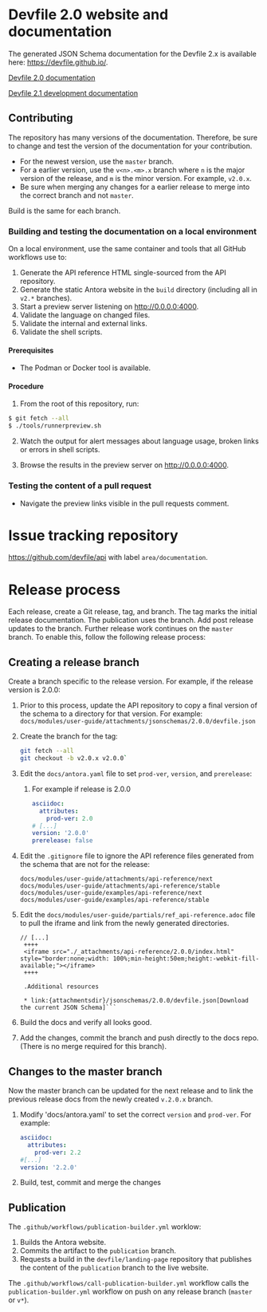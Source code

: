 # Devfile 2.0 website and documentation

The generated JSON Schema documentation for the Devfile 2.x is available here: https://devfile.github.io/.

[Devfile 2.0 documentation](https://github.com/devfile/docs/blob/v2.0.x/docs/modules/user-guide/nav.adoc)

[Devfile 2.1 development documentation](https://github.com/devfile/docs/blob/master/docs/modules/user-guide/nav.adoc)

## Contributing

The repository has many versions of the documentation. Therefore, be sure to change and test the version of the documentation for your contribution.

- For the newest version, use the `master` branch.
- For a earlier version, use the `v<n>.<m>.x` branch where `n` is the major version of the release, and `m` is the minor version. For example, `v2.0.x`.
- Be sure when merging any changes for a earlier release to merge into the correct branch and not `master`.

Build is the same for each branch. 

### Building and testing the documentation on a local environment

On a local environment, use the same container and tools that all GitHub workflows use to:

1. Generate the API reference HTML single-sourced from the API repository.
2. Generate the static Antora website in the `build` directory (including all in `v2.*` branches).
3. Start a preview server listening on http://0.0.0.0:4000.
3. Validate the language on changed files.
4. Validate the internal and external links.
5. Validate the shell scripts.

#### Prerequisites

* The Podman or Docker tool is available.

#### Procedure

1. From the root of this repository, run:

```bash
$ git fetch --all
$ ./tools/runnerpreview.sh
```

2. Watch the output for alert messages about language usage, broken links or errors in shell scripts. 

3. Browse the results in the preview server on http://0.0.0.0:4000.

### Testing the content of a pull request

* Navigate the preview links visible in the pull requests comment.

# Issue tracking repository

https://github.com/devfile/api with label `area/documentation`.

# Release process

Each release, create a Git release, tag, and branch. The tag marks the initial release documentation.
The publication uses the branch. Add post release updates to the branch. Further release work continues on the `master` branch.
To enable this, follow the following release process:

## Creating a release branch

Create a branch specific to the release version. For example, if the release version is 2.0.0:

1. Prior to this process, update the API repository to copy a final version of the schema to a directory for that version. For example:
   `docs/modules/user-guide/attachments/jsonschemas/2.0.0/devfile.json`
1. Create the branch for the tag:
   ```bash
   git fetch --all
   git checkout -b v2.0.x v2.0.0`
   ```
1. Edit the `docs/antora.yaml` file to set `prod-ver`, `version`, and `prerelease`: 
   1. For example if release is 2.0.0
      ```yaml
      asciidoc:
        attributes:
          prod-ver: 2.0
      # [...]
      version: '2.0.0'
      prerelease: false
      ```
1. Edit the `.gitignore` file to ignore the API reference files generated from the schema that are not for the release:
   ```
   docs/modules/user-guide/attachments/api-reference/next
   docs/modules/user-guide/attachments/api-reference/stable
   docs/modules/user-guide/examples/api-reference/next
   docs/modules/user-guide/examples/api-reference/stable
   ```
1. Edit the `docs/modules/user-guide/partials/ref_api-reference.adoc` file to pull the iframe and link from the newly generated directories.

   ````
   // [...]
    ++++
    <iframe src="./_attachments/api-reference/2.0.0/index.html" style="border:none;width: 100%;min-height:50em;height:-webkit-fill-available;"></iframe>
    ++++

    .Additional resources

    * link:{attachmentsdir}/jsonschemas/2.0.0/devfile.json[Download the current JSON Schema]```
   ````

1. Build the docs and verify all looks good.
1. Add the changes, commit the branch and push directly to the docs repo. (There is no merge required for this branch).

## Changes to the master branch

Now the master branch can be updated for the next release and to link the previous release docs
from the newly created `v.2.0.x` branch.

1. Modify 'docs/antora.yaml' to set the correct `version` and `prod-ver`. For example:
   ```yaml
   asciidoc:
     attributes:
       prod-ver: 2.2
   #[...]
   version: '2.2.0'
   ```

1. Build, test, commit and merge the changes


## Publication

The `.github/workflows/publication-builder.yml` worklow:

1. Builds the Antora website.
2. Commits the artifact to the `publication` branch.
3. Requests a build in the `devfile/landing-page` repository that publishes the content of the `publication` branch to the live website.

The `.github/workflows/call-publication-builder.yml` workflow calls the `publication-builder.yml` workflow on push on any release branch (`master` or `v*`).
